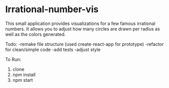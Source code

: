 # Irrational-number-vis
This small application provides visualizations for a few famous irrational numbers. It allows you to adjust how many circles are drawn per radius as well as the colors generated.

Todo:
  -remake file structure (used create-react-app for prototype)
  -refactor for clean/simple code
  -add tests
  -adjust style

To Run:

  1. clone
  2. npm install
  3. npm start
